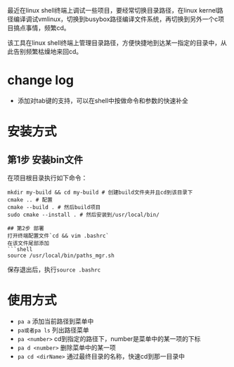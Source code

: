 最近在linux shell终端上调试一些项目，要经常切换目录路径，在linux kernel路径编译调试vmlinux，切换到busybox路径编译文件系统，再切换到另外一个c项目搞点事情，频繁cd。

该工具在linux shell终端上管理目录路径，方便快捷地到达某一指定的目录中，从此告别频繁枯燥地来回cd。

# change log
* 添加对tab键的支持，可以在shell中按<tab><tab>做命令和参数的快速补全

# 安装方式
## 第1步 安装bin文件
在项目根目录执行如下命令：
```shell
mkdir my-build && cd my-build # 创建build文件夹并且cd到该目录下
cmake .. # 配置
cmake --build . # 然后build项目
sudo cmake --install . # 然后安装到/usr/local/bin/
```

```
## 第2步 部署
打开终端配置文件`cd && vim .bashrc`
在该文件尾部添加
```shell
source /usr/local/bin/paths_mgr.sh
```
保存退出后，执行`source .bashrc`

# 使用方式
* `pa a`  添加当前路径到菜单中
* `pa或者pa ls` 列出路径菜单
* `pa <number>` cd到指定的路径下，number是菜单中的某一项的下标
* `pa d <number>` 删除菜单中的某一项
* `pa cd <dirName>` 通过最终目录的名称，快速cd到那一目录中